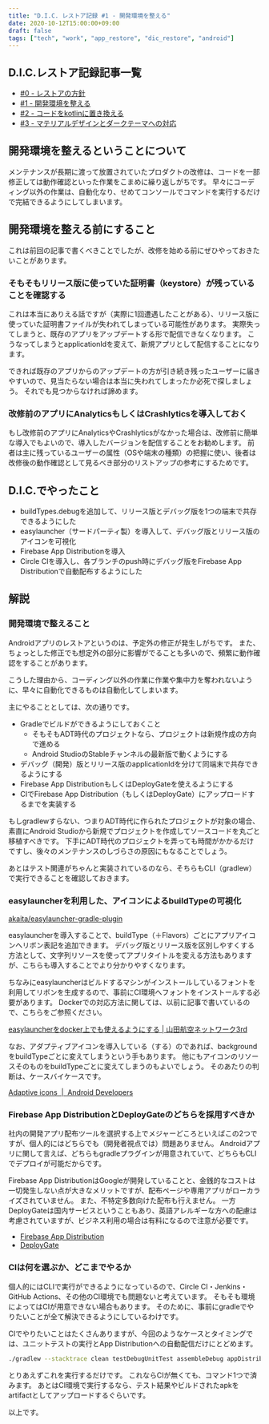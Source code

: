 ```yaml
---
title: "D.I.C. レストア記録 #1 - 開発環境を整える"
date: 2020-10-12T15:00:00+09:00
draft: false
tags: ["tech", "work", "app_restore", "dic_restore", "android"]
---
```


## D.I.C.レストア記録記事一覧

- [#0 - レストアの方針](/note/restore-dic-00/)
- [#1 - 開発環境を整える](/note/restore-dic-01/)
- [#2 - コードをkotlinに置き換える](/note/restore-dic-02/)
- [#3 - マテリアルデザインとダークテーマへの対応](/note/restore-dic-03/)

## 開発環境を整えるということについて

メンテナンスが長期に渡って放置されていたプロダクトの改修は、コードを一部修正しては動作確認といった作業をこまめに繰り返しがちです。
早々にコーディング以外の作業は、自動化なり、せめてコンソールでコマンドを実行するだけで完結できるようにしてしまいます。

## 開発環境を整える前にすること

これは前回の記事で書くべきことでしたが、改修を始める前にぜひやっておきたいことがあります。

### そもそもリリース版に使っていた証明書（keystore）が残っていることを確認する

これは本当にありえる話ですが（実際に1回遭遇したことがある）、リリース版に使っていた証明書ファイルが失われてしまっている可能性があります。
実際失ってしまうと、既存のアプリをアップデートする形で配信できなくなります。
こうなってしまうとapplicationIdを変えて、新規アプリとして配信することになります。

できれば既存のアプリからのアップデートの方が引き続き残ったユーザーに届きやすいので、見当たらない場合は本当に失われてしまったか必死で探しましょう。
それでも見つからなければ諦めます。

### 改修前のアプリにAnalyticsもしくはCrashlyticsを導入しておく

もし改修前のアプリにAnalyticsやCrashlyticsがなかった場合は、改修前に簡単な導入でもよいので、導入したバージョンを配信することをお勧めします。
前者は主に残っているユーザーの属性（OSや端末の種類）の把握に使い、後者は改修後の動作確認として見るべき部分のリストアップの参考にするためです。

## D.I.C.でやったこと

* buildTypes.debugを追加して、リリース版とデバッグ版を1つの端末で共存できるようにした
* easylauncher（サードパーティ製）を導入して、デバッグ版とリリース版のアイコンを可視化
* Firebase App Distributionを導入
* Circle CIを導入し、各ブランチのpush時にデバッグ版をFirebase App Distributionで自動配布するようにした

## 解説

### 開発環境で整えること

Androidアプリのレストアというのは、予定外の修正が発生しがちです。
また、ちょっとした修正でも想定外の部分に影響がでることも多いので、頻繁に動作確認をすることがあります。

こうした理由から、コーディング以外の作業に作業や集中力を奪われないように、早々に自動化できるものは自動化してしまいます。

主にやることとしては、次の通りです。

<!-- textlint-disable prh -->
* Gradleでビルドができるようにしておくこと
  * そもそもADT時代のプロジェクトなら、プロジェクトは新規作成の方向で進める
  * Android StudioのStableチャンネルの最新版で動くようにする
* デバッグ（開発）版とリリース版のapplicationIdを分けて同端末で共存できるようにする
* Firebase App DistributionもしくはDeployGateを使えるようにする
* CIでFirebase App Distribution（もしくはDeployGate）にアップロードするまでを実装する
<!-- textlint-disable prh -->

もしgradlewすらない、つまりADT時代に作られたプロジェクトが対象の場合、素直にAndroid Studioから新規でプロジェクトを作成してソースコードを丸ごと移植すべきです。
下手にADT時代のプロジェクトを弄っても時間がかかるだけですし、後々のメンテナンスのしづらさの原因にもなることでしょう。

あとはテスト関連がちゃんと実装されているのなら、そちらもCLI（gradlew）で実行できることを確認しておきます。

### easylauncherを利用した、アイコンによるbuildTypeの可視化

[akaita/easylauncher\-gradle\-plugin](https://github.com/akaita/easylauncher-gradle-plugin)

easylauncherを導入することで、buildType（＋Flavors）ごとにアプリアイコンへリボン表記を追加できます。
デバッグ版とリリース版を区別しやすくする方法として、文字列リソースを使ってアプリタイトルを変える方法もありますが、こちらも導入することでより分かりやすくなります。

ちなみにeasylauncherはビルドするマシンがインストールしているフォントを利用してリボンを生成するので、事前にCI環境へフォントをインストールする必要があります。
Dockerでの対応方法に関しては、以前に記事で書いているので、こちらをご参照ください。

[easylauncherをdocker上でも使えるようにする \| 山田航空ネットワーク3rd](/note/easy-launcher-use-docker/)

なお、アダプティブアイコンを導入している（する）のであれば、backgroundをbuildTypeごとに変えてしまうという手もあります。
他にもアイコンのリソースそのものをbuildTypeごとに変えてしまうのもよいでしょう。
そのあたりの判断は、ケースバイケースです。

[Adaptive icons  \|  Android Developers](https://developer.android.com/guide/practices/ui_guidelines/icon_design_adaptive)

### Firebase App DistributionとDeployGateのどちらを採用すべきか

社内の開発アプリ配布ツールを選択する上でメジャーどころといえばこの2つですが、個人的にはどちらでも（開発者視点では）問題ありません。
Androidアプリに関して言えば、どちらもgradleプラグインが用意されていて、どちらもCLIでデプロイが可能だからです。

Firebase App DistributionはGoogleが開発していることと、金銭的なコストは一切発生しない点が大きなメリットですが、配布ページや専用アプリがローカライズされていません。
また、不特定多数向けた配布も行えません。
一方DeployGateは国内サービスということもあり、英語アレルギーな方への配慮は考慮されていますが、ビジネス利用の場合は有料になるので注意が必要です。

* [Firebase App Distribution](https://firebase.google.com/docs/app-distribution)
* [DeployGate](https://deploygate.com/)

### CIは何を選ぶか、どこまでやるか

個人的にはCLIで実行ができるようになっているので、Circle CI・Jenkins・GitHub Actions、その他のCI環境でも問題ないと考えています。
そもそも環境によってはCIが用意できない場合もあります。
そのために、事前にgradleでやりたいことが全て解決できるようにしているわけです。

CIでやりたいことはたくさんありますが、今回のようなケースとタイミングでは、ユニットテストの実行とApp Distributionへの自動配信だけにとどめます。

```sh
./gradlew --stacktrace clean testDebugUnitTest assembleDebug appDistributionUploadDebug
```

とりあえずこれを実行するだけです。
これならCIが無くても、コマンド1つで済みます。
あとはCI環境で実行するなら、テスト結果やビルドされたapkをartifactとしてアップロードするぐらいです。

以上です。